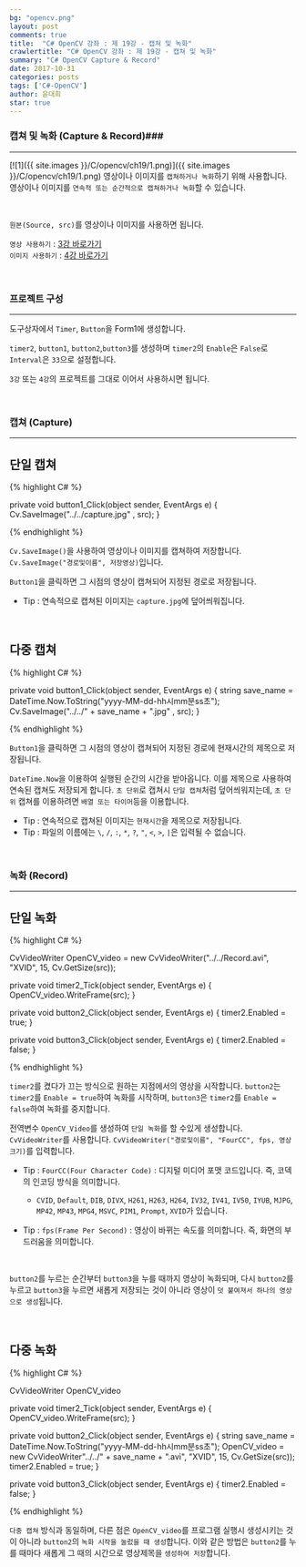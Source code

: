 ```yaml
---
bg: "opencv.png"
layout: post
comments: true
title:  "C# OpenCV 강좌 : 제 19강 - 캡쳐 및 녹화"
crawlertitle: "C# OpenCV 강좌 : 제 19강 - 캡쳐 및 녹화"
summary: "C# OpenCV Capture & Record"
date: 2017-10-31
categories: posts
tags: ['C#-OpenCV']
author: 윤대희
star: true
---
```


### 캡쳐 및 녹화 (Capture & Record)###
----------
[![1]({{ site.images }}/C/opencv/ch19/1.png)]({{ site.images }}/C/opencv/ch19/1.png)
영상이나 이미지를 `캡쳐하거나 녹화`하기 위해 사용합니다. 영상이나 이미지를 `연속적 또는 순간적으로 캡쳐하거나 녹화`할 수 있습니다.

<br>

`원본(Source, src)`를 영상이나 이미지를 사용하면 됩니다.
<br>

`영상 사용하기` : [3강 바로가기][3강]
<br>
`이미지 사용하기` : [4강 바로가기][4강]

<br>

### 프로젝트 구성 ###
----------
도구상자에서 `Timer`, `Button`을 Form1에 생성합니다.

`timer2`, `button1`, `button2`,`button3`를 생성하며 `timer2`의 `Enable`은 `False`로 `Interval`은 `33`으로 설정합니다.


`3강` 또는 `4강`의 프로젝트를 그대로 이어서 사용하시면 됩니다.

<br>

### 캡쳐 (Capture) ###
----------

## 단일 캡쳐 ##

{% highlight C# %}

private void button1_Click(object sender, EventArgs e)
{
    Cv.SaveImage("../../capture.jpg" , src);
}

{% endhighlight %}

`Cv.SaveImage()`을 사용하여 영상이나 이미지를 캡쳐하여 저장합니다. `Cv.SaveImage("경로및이름", 저장영상)`입니다.


`Button1`을 클릭하면 그 시점의 영상이 캡쳐되어 지정된 경로로 저장됩니다.

* Tip : 연속적으로 캡쳐된 이미지는 `capture.jpg`에 덮어씌워집니다.

<br>

## 다중 캡쳐 ##

{% highlight C# %}

private void button1_Click(object sender, EventArgs e)
{
    string save_name = DateTime.Now.ToString("yyyy-MM-dd-hh시mm분ss초");  
    Cv.SaveImage("../../" + save_name + ".jpg" , src);
}

{% endhighlight %}

`Button1`을 클릭하면 그 시점의 영상이 캡쳐되어 지정된 경로에 현재시간의 제목으로 저장됩니다.


`DateTime.Now`을 이용하여 실행된 순간의 시간을 받아옵니다. 이를 제목으로 사용하여 연속된 캡쳐도 저장되게 합니다. `초 단위`로 캡쳐시 `단일 캡쳐`처럼 덮어씌워지는데, `초 단위` 캡쳐를 이용하려면 `배열 또는 타이머`등을 이용합니다.


* Tip : 연속적으로 캡쳐된 이미지는 `현재시간`을 제목으로 저장됩니다.
* Tip : 파일의 이름에는 `\`, `/`, `:`, `*`, `?`, `"`, `<`, `>`, `|`은 입력될 수 없습니다.

<br>

### 녹화 (Record) ###
----------

## 단일 녹화 ##

{% highlight C# %}

CvVideoWriter OpenCV_video = new CvVideoWriter("../../Record.avi", "XVID", 15, Cv.GetSize(src));

private void timer2_Tick(object sender, EventArgs e)
{
    OpenCV_video.WriteFrame(src);
}

private void button2_Click(object sender, EventArgs e)
{
    timer2.Enabled = true;
}

private void button3_Click(object sender, EventArgs e)
{
    timer2.Enabled = false;
}

{% endhighlight %}

`timer2`를 켰다가 끄는 방식으로 원하는 지점에서의 영상을 시작합니다. `button2`는 `timer2`를 `Enable = true`하여 녹화를 시작하며, `button3`은 `timer2`를 `Enable = false`하여 녹화를 중지합니다.


전역변수 `OpenCV_Video`를 생성하여 `단일 녹화`를 할 수있게 생성합니다. `CvVideoWriter`를 사용합니다. `CvVideoWriter("경로및이름", "FourCC", fps, 영상크기)`를 입력합니다.

* Tip : `FourCC(Four Character Code)` : 디지털 미디어 포맷 코드입니다. 즉, 코덱의 인코딩 방식을 의미합니다.


    * `CVID`, `Default`, `DIB`, `DIVX`, `H261`, `H263`, `H264`, `IV32`, `IV41`, `IV50`, `IYUB`, `MJPG`, `MP42`, `MP43`, `MPG4`, `MSVC`, `PIM1`, `Prompt`, `XVID`가 있습니다.


* Tip : `fps(Frame Per Second)` : 영상이 바뀌는 속도를 의미합니다. 즉, 화면의 부드러움을 의미합니다.

<br>

`button2`를 누르는 순간부터 `button3`을 누를 때까지 영상이 녹화되며, 다시 `button2`를 누르고 `button3`을 누르면 새롭게 저장되는 것이 아니라 영상이 `덧 붙여져서 하나의 영상으로 생성`됩니다.

<br>

## 다중 녹화 ##

{% highlight C# %}

CvVideoWriter OpenCV_video

private void timer2_Tick(object sender, EventArgs e)
{
    OpenCV_video.WriteFrame(src);
}

private void button2_Click(object sender, EventArgs e)
{
    string save_name = DateTime.Now.ToString("yyyy-MM-dd-hh시mm분ss초");
    OpenCV_video = new CvVideoWriter"../../" + save_name + ".avi", "XVID", 15, Cv.GetSize(src));
    timer2.Enabled = true;
}

private void button3_Click(object sender, EventArgs e)
{
    timer2.Enabled = false;
}

{% endhighlight %}

`다중 캡쳐` 방식과 동일하며, 다른 점은 `OpenCV_video`를 프로그램 실행시 생성시키는 것이 아니라 `button2`의 `녹화 시작을 눌렀을 때 생성`합니다. 이와 같은 방법은 `button2`를 누를 때마다 새롭게 그 때의 시간으로 영상제목을 `생성하여 저장`합니다.

[3강]: https://076923.github.io/posts/C-opencv-3/
[4강]: https://076923.github.io/posts/C-opencv-4/

